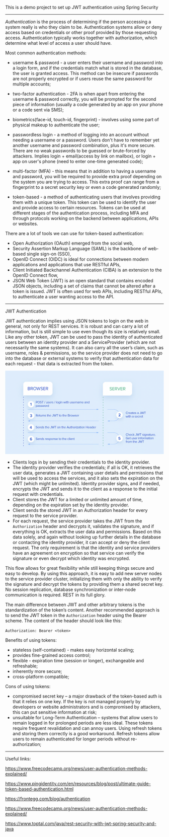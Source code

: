This is a demo project to set up JWT authentication using Spring Security

-------
_Authentication_ is the process of determining if the person accessing a system really is who they claim to be. 
Authentication systems allow or deny access based on credentials or other proof provided by those requesting access. 
Authentication typically works together with authorization, which determine what level of access a user should have.

Most common authentication methods: 
- username & password - a user enters their username and password into a login form, and if the credentials match what 
is stored in the database, the user is granted access. This method can be insecure if passwords are not properly 
encrypted or if users reuse the same password for multiple accounts;

- two-factor authentication - 2FA is when apart from entering the username & password correctly, you will be prompted 
for the second piece of information (usually a code generated by an app on your phone or a code sent via SMS);

- biometrics(face-id, touch-id, fingerprint) - involves using some part of physical makeup to authenticate the user;

- passwordless login - a method of logging into an account without needing a username or a password. Users don't have to
remember yet another username and password combination, plus it's more secure. There are no weak passwords to be guessed
or brute-forced by attackers. Implies login + email(access by link on mailbox), or login + app on user's phone (need to 
enter one-time generated code);

- multi-factor (MFA) - this means that in addition to having a username and password, you will be required to provide 
extra proof depending on the system you are trying to access. This extra proof can range from a fingerprint to a secret 
security key or even a code generated randomly;

- token-based - a method of authenticating users that involves providing them with a unique token. This token can be 
used to identify the user and provide access to certain resources. Tokens can be used at different stages of the 
authentication process, including MFA and through protocols working on the backend between applications, APIs or websites.

There are a lot of tools we can use for token-based authentication: 
- Open Authorization (OAuth) emerged from the social web,
- Security Assertion Markup Language (SAML) is the backbone of web-based single sign-on (SSO), 
- OpenID Connect (OIDC) is ideal for connections between modern applications and applications that use RESTful APIs, 
- Client Initiated Backchannel Authentication (CIBA) is an extension to the OpenID Connect flow,
- JSON Web Token (JWT) is an open standard that contains encoded JSON objects, including a set of claims that cannot be 
altered after a token is issued. JWT is often used for web APIs, including RESTful APIs, to authenticate a user wanting 
access to the API.

-------
JWT Authentication

JWT authentication implies using JSON tokens to login on the web in general, not only for REST services.
It is robust and can carry a lot of information, but is still simple to use even though its size is relatively small. 
Like any other token, JWT can be used to pass the identity of authenticated users between an identity provider and a
ServiceProvider (which are not necessarily the same systems). 
It can also carry all the user’s claim, such as username, roles & permissions, so the service provider does not need to go
into the database or external systems to verify that authentication data for each request - that data is extracted from the token.

![client-server-flow](https://github.com/IhorHorchakov/spring-security-jwt-authentication/blob/master/img/jwt-client-server-flow.png?raw=true)

- Clients logs in by sending their credentials to the identity provider.
- The identity provider verifies the credentials; if all is OK, it retrieves the user data, generates a JWT containing 
user details and permissions that will be used to access the services, and it also sets the expiration on the JWT 
(which might be unlimited). Identity provider signs, and if needed, encrypts the JWT and sends it to the client as a 
response to the initial request with credentials.
- Client stores the JWT for a limited or unlimited amount of time, depending on the expiration set by the identity provider.
- Client sends the stored JWT in an Authorization header for every request to the service provider.
- For each request, the service provider takes the JWT from the `Authorization` header and decrypts it, 
validates the signature, and if everything is OK, extracts the user data and permissions. Based on this data solely, 
and again without looking up further details in the database or contacting the identity provider, it can accept or deny 
the client request. The only requirement is that the identity and service providers have an agreement on encryption so 
that service can verify the signature or even decrypt which identity was encrypted.

This flow allows for great flexibility while still keeping things secure and easy to develop. By using this approach, 
it is easy to add new server nodes to the service provider cluster, initializing them with only the ability to 
verify the signature and decrypt the tokens by providing them a shared secret key. No session replication, 
database synchronization or inter-node communication is required. REST in its full glory.

The main difference between JWT and other arbitrary tokens is the standardization of the token’s content. Another 
recommended approach is to send the JWT token in the `Authorization` header using the Bearer scheme. The content of the 
header should look like this:

`Authorization: Bearer <token>`

Benefits of using tokens: 
- stateless (self-contained) - makes easy horizontal scaling; 
- provides fine-grained access control;
- flexible - expiration time (session or longer), exchangeable and refreshable;
- inherently more secure;
- cross-platform compatible;

Cons of using tokens: 
- compromised secret key – a major drawback of the token-based auth is that it relies on one key.
If the key is not managed properly by developers or website administrators and is compromised by attackers,
this can put sensitive information at risk;
- unsuitable for Long-Term Authentication – systems that allow users to remain logged in for prolonged periods are less 
ideal. These tokens require frequent revalidation and can annoy users. Using refresh tokens and storing them correctly 
is a good workaround. Refresh tokens allow users to remain authenticated for longer periods without re-authorization;


-------
Useful links:

https://www.freecodecamp.org/news/user-authentication-methods-explained/

https://www.pingidentity.com/en/resources/blog/post/ultimate-guide-token-based-authentication.html

https://frontegg.com/blog/authentication

https://www.freecodecamp.org/news/user-authentication-methods-explained/

https://www.toptal.com/java/rest-security-with-jwt-spring-security-and-java

